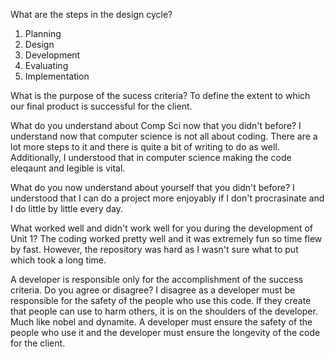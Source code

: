 What are the steps in the design cycle?
1. Planning
2. Design
3. Development
5. Evaluating
6. Implementation

What is the purpose of the sucess criteria?
To define the extent to which our final product is successful for the client.

What do you understand about Comp Sci now that you didn't before?
I understand now that computer science is not all about coding. There are a lot more steps to it and there is quite a bit of writing to do as well. Additionally, I understood that in computer science making the code eleqaunt and legible is vital.

What do you now understand about yourself that you didn't before?
I understood that I can do a project more enjoyably if I don't procrasinate and I do little by little every day. 

What worked well and didn't work well for you during the development of Unit 1?
The coding worked pretty well and it was extremely fun so time flew by fast. However, the repository was hard as I wasn't sure what to put which took a long time. 

A developer is responsible only for the accomplishment of the success criteria. Do you agree or disagree?
I disagree as a developer must be responsible for the safety of the people who use this code. If they create that people can use to harm others, it is on the shoulders of the developer. Much like nobel and dynamite. A developer must ensure the safety of the people who use it and the developer must ensure the longevity of the code for the client.
